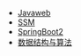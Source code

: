
* [Javaweb](./docs/Javaweb.md)
* [SSM](./docs/SSM.md)
* [SpringBoot2](./docs/SpringBoot.md)
* [数据结构与算法](./docs/DataStructuresAndAlgorithms.md)
